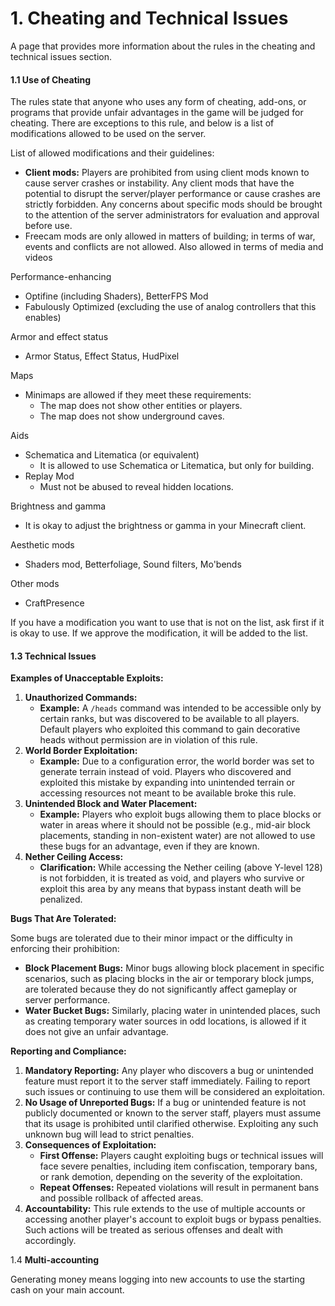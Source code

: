 # 1. Cheating and Technical Issues

&#x20;A page that provides more information about the rules in the cheating and technical issues section.

#### 1.1 Use of Cheating&#x20;

The rules state that anyone who uses any form of cheating, add-ons, or programs that provide unfair advantages in the game will be judged for cheating. There are exceptions to this rule, and below is a list of modifications allowed to be used on the server.

List of allowed modifications and their guidelines:

* **Client mods:** Players are prohibited from using client mods known to cause server crashes or instability. Any client mods that have the potential to disrupt the server/player performance or cause crashes are strictly forbidden. Any concerns about specific mods should be brought to the attention of the server administrators for evaluation and approval before use.
* Freecam mods are only allowed in matters of building; in terms of war, events and conflicts are not allowed. Also allowed in terms of media and videos

Performance-enhancing

* Optifine (including Shaders), BetterFPS Mod
* Fabulously Optimized (excluding the use of analog controllers that this enables)

Armor and effect status

* Armor Status, Effect Status, HudPixel

Maps

* Minimaps are allowed if they meet these requirements:
  * The map does not show other entities or players.
  * The map does not show underground caves.

Aids

* Schematica and Litematica (or equivalent)
  * It is allowed to use Schematica or Litematica, but only for building.
* Replay Mod
  * Must not be abused to reveal hidden locations.

Brightness and gamma

* It is okay to adjust the brightness or gamma in your Minecraft client.

Aesthetic mods

* Shaders mod, Betterfoliage, Sound filters, Mo'bends

Other mods

* CraftPresence

If you have a modification you want to use that is not on the list, ask first if it is okay to use. If we approve the modification, it will be added to the list.

#### **1.3 Technical Issues**&#x20;

**Examples of Unacceptable Exploits:**

1. **Unauthorized Commands:**
   * **Example:** A `/heads` command was intended to be accessible only by certain ranks, but was discovered to be available to all players. Default players who exploited this command to gain decorative heads without permission are in violation of this rule.
2. **World Border Exploitation:**
   * **Example:** Due to a configuration error, the world border was set to generate terrain instead of void. Players who discovered and exploited this mistake by expanding into unintended terrain or accessing resources not meant to be available broke this rule.
3. **Unintended Block and Water Placement:**
   * **Example:** Players who exploit bugs allowing them to place blocks or water in areas where it should not be possible (e.g., mid-air block placements, standing in non-existent water) are not allowed to use these bugs for an advantage, even if they are known.
4. **Nether Ceiling Access:**
   * **Clarification:** While accessing the Nether ceiling (above Y-level 128) is not forbidden, it is treated as void, and players who survive or exploit this area by any means that bypass instant death will be penalized.

**Bugs That Are Tolerated:**

Some bugs are tolerated due to their minor impact or the difficulty in enforcing their prohibition:

* **Block Placement Bugs:** Minor bugs allowing block placement in specific scenarios, such as placing blocks in the air or temporary block jumps, are tolerated because they do not significantly affect gameplay or server performance.
* **Water Bucket Bugs:** Similarly, placing water in unintended places, such as creating temporary water sources in odd locations, is allowed if it does not give an unfair advantage.

**Reporting and Compliance:**

1. **Mandatory Reporting:** Any player who discovers a bug or unintended feature must report it to the server staff immediately. Failing to report such issues or continuing to use them will be considered an exploitation.
2. **No Usage of Unreported Bugs:** If a bug or unintended feature is not publicly documented or known to the server staff, players must assume that its usage is prohibited until clarified otherwise. Exploiting any such unknown bug will lead to strict penalties.
3. **Consequences of Exploitation:**
   * **First Offense:** Players caught exploiting bugs or technical issues will face severe penalties, including item confiscation, temporary bans, or rank demotion, depending on the severity of the exploitation.
   * **Repeat Offenses:** Repeated violations will result in permanent bans and possible rollback of affected areas.
4. **Accountability:** This rule extends to the use of multiple accounts or accessing another player's account to exploit bugs or bypass penalties. Such actions will be treated as serious offenses and dealt with accordingly.

1.4 **Multi-accounting**

Generating money means logging into new accounts to use the starting cash on your main account.&#x20;
